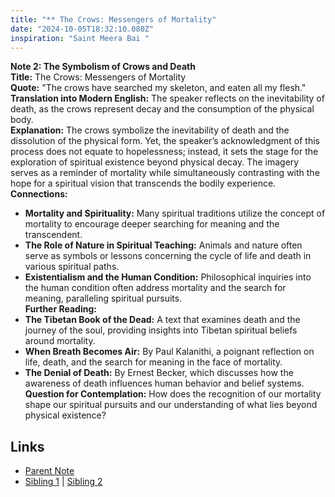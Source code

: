 ```yaml
---
title: "** The Crows: Messengers of Mortality"
date: "2024-10-05T18:32:10.080Z"
inspiration: "Saint Meera Bai "
---
```


  
**Note 2: The Symbolism of Crows and Death**  
**Title:** The Crows: Messengers of Mortality  
**Quote:** "The crows have searched my skeleton, and eaten all my flesh."  
**Translation into Modern English:** The speaker reflects on the inevitability of death, as the crows represent decay and the consumption of the physical body.  
**Explanation:** The crows symbolize the inevitability of death and the dissolution of the physical form. Yet, the speaker’s acknowledgment of this process does not equate to hopelessness; instead, it sets the stage for the exploration of spiritual existence beyond physical decay. The imagery serves as a reminder of mortality while simultaneously contrasting with the hope for a spiritual vision that transcends the bodily experience.  
**Connections:**  
- **Mortality and Spirituality:** Many spiritual traditions utilize the concept of mortality to encourage deeper searching for meaning and the transcendent.  
- **The Role of Nature in Spiritual Teaching:** Animals and nature often serve as symbols or lessons concerning the cycle of life and death in various spiritual paths.  
- **Existentialism and the Human Condition:** Philosophical inquiries into the human condition often address mortality and the search for meaning, paralleling spiritual pursuits.  
**Further Reading:**  
- **The Tibetan Book of the Dead:** A text that examines death and the journey of the soul, providing insights into Tibetan spiritual beliefs around mortality.  
- **When Breath Becomes Air:** By Paul Kalanithi, a poignant reflection on life, death, and the search for meaning in the face of mortality.  
- **The Denial of Death:** By Ernest Becker, which discusses how the awareness of death influences human behavior and belief systems.  
**Question for Contemplation:** How does the recognition of our mortality shape our spiritual pursuits and our understanding of what lies beyond physical existence?  


## Links

- [Parent Note](/parent-note.md)
- [Sibling 1](/zettel1.md) | [Sibling 2](/zettel2.md)
